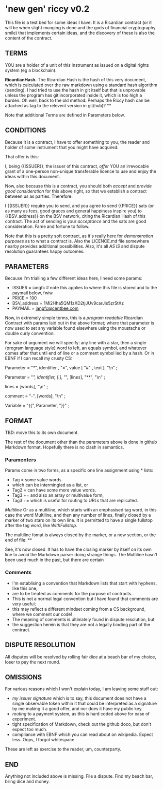# 'new gen' riccy v0.2

This file is a test bed for some ideas I have.  It is a Ricardian contract (or it will be when slight munging is done and the gods of financial cryptography smile) that implements certain ideas, and the discovery of these is also the content of the contract.

## TERMS

YOU are a holder of a unit of this instrument as issued on a digital rights system (eg a blockchain).

**RicardianHash.** The Ricardian Hash is the hash of this very document,
which is calculated over the raw markdown using a standard hash algorithm (pending).
I had tried to use the hash in git itself but that is unprovable unless the program has git
incorporated inside it, which is too high a burden.  Oh well, back to the old method.
Perhaps the Riccy hash can be attached as tag to the relevent version in git(hub)?
**

Note that additional Terms are defined in Parameters below.

## CONDITIONS

Because it is a contract, I have to offer something to you, the reader and holder of some instrument that you might have acquired.

That offer is this:

I, being {{ISSUER}}, the issuer of this contract, _offer_ YOU an irrevocable grant of a one-person non-unique transferable licence to use and enjoy the ideas within this document.

Now, also because this is a contract, you should both _accept_ and _provide good consideration_ for this above right, so that we establish a contract between us as parties.  Therefore:

I {{ISSUER}} require you to send, and you agree to send {{PRICE}} sats (or as many as fees, good graces and general happiness inspire you) to {{BSV_address}} on the BSV network, citing the Ricardian Hash of this contract.  The act of sending is your _acceptance_ and the sats are good consideration.  Fame and fortune to follow.

Note that this is a pretty soft contract, as it's really here for _demonstration purposes_ as to what a contract is.  Also the LICENCE.md file somewhere nearby provides additional possibilities.  Also, it's all *AS IS* and dispute resolution guarantees happy outcomes.

## PARAMETERS

Because I'm trialling a few different ideas here, I need some params:

* ISSUER = iangfc     # note this applies to where this file is stored and to the paymail below, fwiw
* PRICE = 100
* BSV_address = 1Mi2Hha5QM1zXD2tjJUv9carJis5zrStXz
* PAYMAIL = iangfc@centbee.com

Now, in extremely simple terms, this is a *program readable* Ricardian Contract with params laid out in the above format;  where that parameter is now used to set any variable found elsewhere using the moustache or double curly convention.

For sake of argument we will specify:  any line with a star, then a single (program language style) word to left, an equals symbol, and whatever comes after that until end of line or a comment symbol led by a hash.  Or in EBNF if I can recall my crusty CS:

Parameter = "*", identifier , "=", value [ "#" , text ], "\n" ;

Parameter = "*", identifier, [.], "*", [lines], "**", "\n" ;

lines = [words], "\n" ;

comment = "-", [words], "\n" ;

Variable = "{{", Parameter, "}}" ;

## FORMAT

TBD: move this to its own document.

The rest of the document other than the parameters above is done in github Markdown format.
Hopefully there is no clash in semantics.

### Paramenters

Params come in two forms, as a specific one line assignment using * lists:

 * Tag =  some value words.
 * which can be intermingled as a list, or
 * Tag2 = can have some more value words.
 * Tag3 += and also an array or multivalue form,
 * Tag3 += which is useful for routing to URLs that are replicated.

*Multiline* Or as a multiline, which starts with an emphasised tag word, in this case
the word Multiline, and then any number of lines, finally closed by a marker of two stars on its own line.
It is permitted to have a single fullstop after the tag word, like *WithFullstop.*

The multiline fomat is always closed by the marker, or a new section, or the end of file:
**

See, it's now closed.  It has to have the closing marker by itself on its own line to avoid the
Markdown parser doing strange things.  The Multiline hasn't been used much in the past, but
there are certain 

### Comments

 - I'm establising a convention that Markdown lists that start with hyphens, like this one,
 - are to be treated as comments for the purpose of contracts.
 - This is not a normal legal convention but I have found that comments are very useful;
 - this may reflect a different mindset coming from a CS background, where we comment our code!
 - The meaning of comments is ultimately found in dispute resolution, but
 - the suggestion herein is that they are not a legally binding part of the contract.

## DISPUTE RESOLUTION

All disputes will be resolved by rolling fair dice at a beach bar of my choice, loser to pay the next round.

## OMISSIONS

For various reasons which I won't explain today, I am leaving some stuff out:
* _my issuer signature_ which is to say, this document does not have a single observable token within it that could be interpreted as a signature by me making it a good offer, and nor does it have my public key.
* _routing_ to a payment system, as this is hard coded above for ease of experiment.
* tight specification of Markdown, check out the github doco, but don't expect too much.
* compliance with EBNF which you can read about on wikipedia.  Expect less.  Oops, I forgot whitespace.

These are left as exercise to the reader, um, counterparty.

## END

Anything not included above is missing.  File a dispute.  Find my beach bar, bring dice and money.
